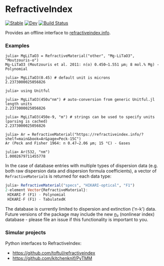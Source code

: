 # RefractiveIndex

[![Stable](https://img.shields.io/badge/docs-stable-blue.svg)](https://stillyslalom.github.io/RefractiveIndex.jl/stable)
[![Dev](https://img.shields.io/badge/docs-dev-blue.svg)](https://stillyslalom.github.io/RefractiveIndex.jl/dev)
[![Build Status](https://github.com/stillyslalom/RefractiveIndex.jl/workflows/CI/badge.svg)](https://github.com/stillyslalom/RefractiveIndex.jl/actions)

Provides an offline interface to [refractiveindex.info](http://refractiveindex.info).

### Examples
```
julia> MgLiTaO3 = RefractiveMaterial("other", "Mg-LiTaO3", "Moutzouris-o")
Mg-LiTaO3 (Moutzouris et al. 2011: n(o) 0.450–1.551 µm; 8 mol.% Mg) - Polynomial

julia> MgLiTaO3(0.45) # default unit is microns
2.2373000025056826

julia> using Unitful

julia> MgLiTaO3(450u"nm") # auto-conversion from generic Unitful.jl length units
2.2373000025056826

julia> MgLiTaO3(450e-9, "m") # strings can be used to specify units (parsing is cached)
2.2373000025056826

julia> Ar = RefractiveMaterial("https://refractiveindex.info/?shelf=main&book=Ar&page=Peck-15C")
Ar (Peck and Fisher 1964: n 0.47–2.06 µm; 15 °C) - Gases

julia> Ar(532, "nm")
1.0002679711455778
```

In the case of database entries with multiple types of dispersion data (e.g. both raw dispersion data and dispersion formula coefficients), a vector of `RefractiveMaterial`s is returned for each data type:
```julia
julia> RefractiveMaterial("specs", "HIKARI-optical", "F1")
2-element Vector{RefractiveMaterial}:
 HIKARI-F (F1) - Polynomial
 HIKARI-F (F1) - TabulatedK
 ```

The database is currently limited to dispersion and extinction ('n-k') data. Future versions of the package may include the new [n₂](https://refractiveindex.info/n2) (nonlinear index) database - please file an issue if this functionality is important to you.


### Simular projects

Python interfaces to RefractiveIndex:
- https://github.com/toftul/refractiveindex
- https://github.com/kitchenknif/PyTMM
